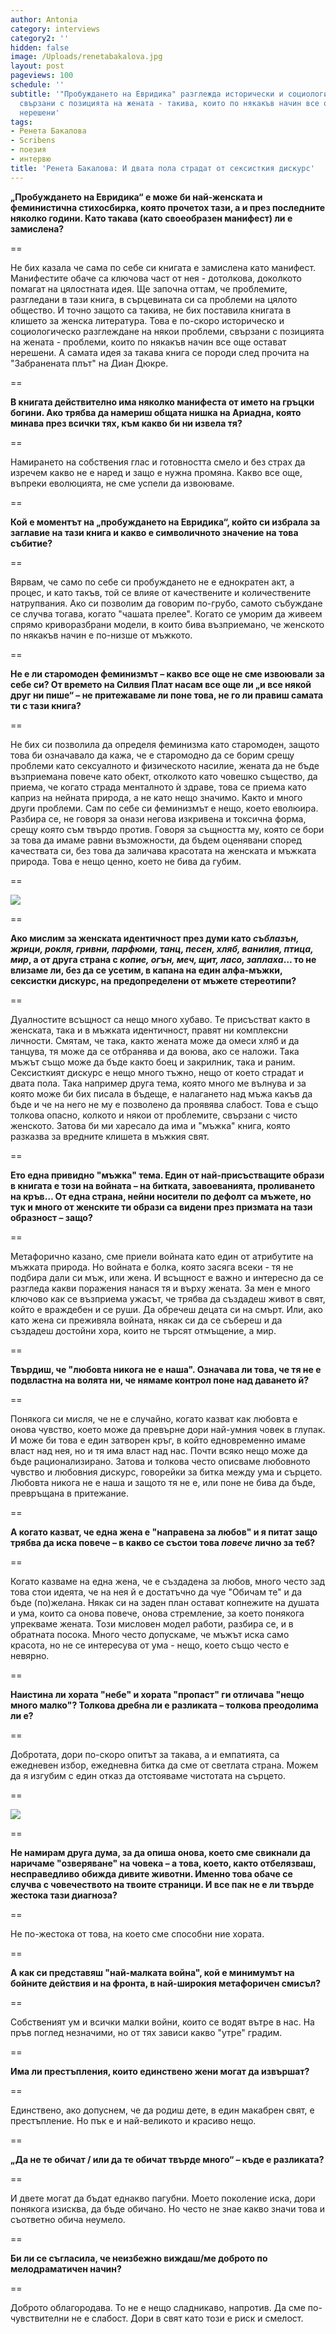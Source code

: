 ```yaml
---
author: Antonia
category: interviews
category2: ''
hidden: false
image: /Uploads/renetabakalova.jpg
layout: post
pageviews: 100
schedule: ''
subtitle: '"Пробуждането на Евридика" разглежда исторически и социологически проблеми,
  свързани с позицията на жената - такива, които по някакъв начин все още остават
  нерешени'
tags:
- Ренета Бакалова
- Scribens
- поезия
- интервю
title: 'Ренета Бакалова: И двата пола страдат от сексисткия дискурс'
---
```


**„Пробуждането на Евридика“ е може би най-женската и феминистична стихосбирка, която прочетох тази, а и през последните няколко години. Като такава (като своеобразен манифест) ли е замислена?**

\==

Не бих казала че сама по себе си книгата е замислена като манифест. Манифестите обаче са ключова част от нея - дотолкова, доколкото помагат на цялостната идея. Ще започна оттам, че проблемите, разгледани в тази книга, в сърцевината си са проблеми на цялото общество. И точно защото са такива, не бих поставила книгата в клишето за женска литература. Това е по-скоро историческо и социологическо разглеждане на  някои проблеми, свързани с позицията на жената - проблеми, които по някакъв начин все още остават нерешени. А самата идея за такава книга се породи след прочита на "Забранената плът" на Диан Дюкре.

\==

**В книгата действително има няколко манифеста от името на гръцки богини. Ако трябва да намериш общата нишка на Ариадна, която минава през всички тях, към какво би ни извела тя?**

\==

Намирането на собствения глас и готовността смело и без страх да изречем какво не е наред и защо е нужна промяна. Какво все още, въпреки еволюцията, не сме успели да извоюваме.

\==

**Кой е моментът на „пробуждането на Евридика“, който си избрала за заглавие на тази книга и какво е символичното значение на това събитие?**

\==

Вярвам, че само по себе си пробуждането не е еднократен акт, а процес, и като такъв, той се влияе от качествените и количествените натрупвания. Ако си позволим да говорим по-грубо, самото събуждане се случва тогава, когато "чашата прелее". Когато се уморим да живеем спрямо криворазбрани модели, в които бива възприемано, че женското по някакъв начин е по-низше от мъжкото.

\==

**Не е ли старомоден феминизмът – какво все още не сме извоювали за себе си? От времето на Силвия Плат насам все още ли „и все някой друг ни пише“ – не притежаваме ли поне това, не го ли правиш самата ти с тази книга?**

\==

Не бих си позволила да определя феминизма като старомоден, защото това би означавало да кажа, че е старомодно да се борим срещу проблеми като сексуалното и физическото насилие, жената да не бъде възприемана повече като обект, отколкото като човешко същество, да приема, че когато страда менталното ѝ здраве, това се приема като каприз на нейната природа, а не като нещо значимо. Както и много други проблеми. Сам по себе си феминизмът е нещо, което еволюира. Разбира се, не говоря за онази негова изкривена и токсична форма, срещу която съм твърдо против. Говоря за същността му, която се бори за това да имаме равни възможности, да бъдем оценявани според качествата си, без това да заличава красотата на женската и мъжката природа. Това е нещо ценно, което не бива да губим. 

\==

![](/Uploads/probuzhdanetoevridika1.jpg)

\==

**Ако мислим за женската идентичност през думи като *съблазън, жрици, рокля, гривни, парфюми, танц, песен, хляб, ванилия, птица, мир*, а от друга страна с *копие, огън, меч, щит, ласо, заплаха*… то не влизаме ли, без да се усетим, в капана на един алфа-мъжки, сексистки дискурс, на предопределени от мъжете стереотипи?**

\==

Дуалностите всъщност са нещо много хубаво. Те присъстват както в женската, така и в мъжката идентичност, правят ни комплексни личности. Смятам, че така, както жената може да омеси хляб и да танцува, тя може да се отбранява и да воюва, ако се наложи. Така мъжът също може да бъде както боец и закрилник, така и раним. Сексисткият дискурс е нещо много тъжно, нещо от което страдат и двата пола. Така например друга тема, която много ме вълнува и за която може би бих писала в бъдеще, е налагането над мъжа какъв да бъде и че на него не му е позволено да проявява слабост. Това е също толкова опасно, колкото и някои от проблемите, свързани с чисто женското. Затова би ми харесало да има и "мъжка" книга, която разказва за вредните клишета в мъжкия свят.

\==

**Ето една привидно "мъжка" тема. Един от най-присъстващите образи в книгата е този на войната – на битката, завоеванията, проливането на кръв… От една страна, нейни носители по дефолт са мъжете, но тук и много от женските ти образи са видени през призмата на тази образност – защо?**

\==

Метафорично казано, сме приели войната като един от атрибутите на мъжката природа. Но войната е болка, която засяга всеки - тя не подбира дали си мъж, или жена. И всъщност е важно и интересно да се разгледа какви поражения нанася тя и върху жената. За мен е много ключово как се възприема ужасът, че трябва да създадеш живот в свят, който е враждебен и се руши. Да обречеш децата си на смърт. Или, ако като жена си преживяла войната, някак си да се събереш и да създадеш достойни хора, които не търсят отмъщение, а мир. 

\==

**Твърдиш, че "любовта никога не е наша". Означава ли това, че тя не е подвластна на волята ни, че нямаме контрол поне над даването й?**

\==

Понякога си мисля, че не е случайно, когато казват как любовта е онова чувство, което може да превърне дори най-умния човек в глупак. И може би това е един затворен кръг, в който едновременно имаме власт над нея, но и тя има власт над нас. Почти всяко нещо може да бъде рационализирано. Затова и толкова често описваме любовното чувство и любовния дискурс, говорейки за битка между ума и сърцето. Любовта никога не е наша и защото тя не е, или поне не бива да бъде, превръщана в притежание.

\==

**А когато казват, че една жена е "направена за любов" и я питат защо трябва да иска повече – в какво се състои това *повече* лично за теб?**

\==

Когато казваме на една жена, че е създадена за любов, много често зад това стои идеята, че на нея й е достатъчно да чуе "Обичам те" и да бъде (по)желана. Някак си на заден план остават копнежите на душата и ума, които са онова повече, онова стремление, за което понякога упрекваме жената. Този мисловен модел работи, разбира се, и в обратната посока. Много често допускаме, че мъжът иска само красота, но не се интересува от ума - нещо, което също често е невярно.

\==

**Наистина ли хората "небе" и хората "пропаст" ги отличава "нещо много малко"? Толкова дребна ли е разликата – толкова преодолима ли е?**

\==

Добротата, дори по-скоро опитът за такава, а и емпатията, са ежедневен избор, ежедневна битка да сме от светлата страна. Можем да я изгубим с един отказ да отстояваме чистотата на сърцето.

\==

![](/Uploads/idrugiezici.jpg)

\==

**Не намирам друга дума, за да опиша онова, което сме свикнали да наричаме "озверяване" на човека – а това, което, както отбелязваш, несправедливо обижда дивите животни. Именно това обаче се случва с човечеството на твоите страници. И все пак не е ли твърде жестока тази диагноза?**

\==

Не по-жестока от това, на което сме способни ние хората. 

\==

**А как си представяш "най-малката война", кой е минимумът на бойните действия и на фронта, в най-широкия метафоричен смисъл?** 

\==

Собственият ум и всички малки войни, които се водят вътре в нас. На пръв поглед незначими, но от тях зависи какво "утре" градим. 

\==

**Има ли престъпления, които единствено жени могат да извършат?**

\==

Единствено, ако допуснем, че да родиш дете, в един макабрен свят, е престъпление. Но пък е и най-великото и красиво нещо.

\==

**„Да не те обичат / или да те обичат твърде много“ – къде е разликата?** 

\==

И двете могат да бъдат еднакво пагубни. Моето поколение иска, дори понякога изисква, да бъде обичано. Но често не знае какво значи това и съответно обича неумело. 

\==

**Би ли се съгласила, че неизбежно виждаш/ме доброто по мелодраматичен начин?**

\==

Доброто облагородава. То не е нещо сладникаво, напротив. Да сме по-чувствителни не е слабост. Дори в свят като този е риск и смелост.